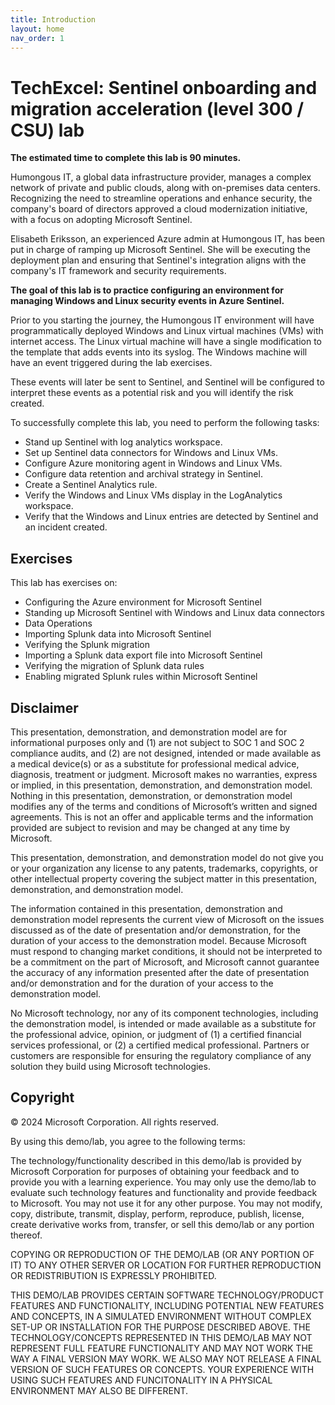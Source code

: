 ```yaml
---
title: Introduction
layout: home
nav_order: 1
---
```


# TechExcel: Sentinel onboarding and migration acceleration (level 300 / CSU) lab

**The estimated time to complete this lab is 90 minutes.**

Humongous IT, a global data infrastructure provider, manages a complex network of private and public clouds, along with on-premises data centers. Recognizing the need to streamline operations and enhance security, the company's board of directors approved a cloud modernization initiative, with a focus on adopting Microsoft Sentinel.

Elisabeth Eriksson, an experienced Azure admin at Humongous IT, has been put in charge of ramping up Microsoft Sentinel. She will be executing the deployment plan and ensuring that Sentinel's integration aligns with the company's IT framework and security requirements.​

**The goal of this lab is to practice configuring an environment for managing Windows and Linux security events in Azure Sentinel.**

Prior to you starting the journey, the Humongous IT environment will have programmatically deployed Windows and Linux virtual machines (VMs) with internet access. The Linux virtual machine will have a single modification to the template that adds events into its syslog. The Windows machine will have an event triggered during the lab exercises. 

These events will later be sent to Sentinel, and Sentinel will be configured to interpret these events as a potential risk and you will identify the risk created.   

To successfully complete this lab, you need to perform the following tasks:

- Stand up Sentinel with log analytics workspace. 
- Set up Sentinel data connectors for Windows and Linux VMs.
- Configure Azure monitoring agent in Windows and Linux VMs. 
- Configure data retention and archival strategy in Sentinel.  
- Create a Sentinel Analytics rule.
- Verify the Windows and Linux VMs display in the LogAnalytics workspace.
- Verify that the Windows and Linux entries are detected by Sentinel and an incident created.

## Exercises

This lab has exercises on:

- Configuring the Azure environment for Microsoft Sentinel
- Standing up Microsoft Sentinel with Windows and Linux data connectors
- Data Operations
- Importing Splunk data into Microsoft Sentinel
- Verifying the Splunk migration
- Importing a Splunk data export file into Microsoft Sentinel
- Verifying the migration of Splunk data rules
- Enabling migrated Splunk rules within Microsoft Sentinel

## Disclaimer

This presentation, demonstration, and demonstration model are for informational purposes only and (1) are not subject to SOC 1 and SOC 2 compliance audits, and (2) are not designed, intended or made available as a medical device(s) or as a substitute for professional medical advice, diagnosis, treatment or judgment. Microsoft makes no warranties, express or implied, in this presentation, demonstration, and demonstration model. Nothing in this presentation, demonstration, or demonstration model modifies any of the terms and conditions of Microsoft’s written and signed agreements. This is not an offer and applicable terms and the information provided are subject to revision and may be changed at any time by Microsoft.

This presentation, demonstration, and demonstration model do not give you or your organization any license to any patents, trademarks, copyrights, or other intellectual property covering the subject matter in this presentation, demonstration, and demonstration model.

The information contained in this presentation, demonstration and demonstration model represents the current view of Microsoft on the issues discussed as of the date of presentation and/or demonstration, for the duration of your access to the demonstration model. Because Microsoft must respond to changing market conditions, it should not be interpreted to be a commitment on the part of Microsoft, and Microsoft cannot guarantee the accuracy of any information presented after the date of presentation and/or demonstration and for the duration of your access to the demonstration model.

No Microsoft technology, nor any of its component technologies, including the demonstration model, is intended or made available as a substitute for the professional advice, opinion, or judgment of (1) a certified financial services professional, or (2) a certified medical professional. Partners or customers are responsible for ensuring the regulatory compliance of any solution they build using Microsoft technologies.

## Copyright

© 2024 Microsoft Corporation. All rights reserved. 

By using this demo/lab, you agree to the following terms:

The technology/functionality described in this demo/lab is provided by Microsoft Corporation for purposes of obtaining your feedback and to provide you with a learning experience. You may only use the demo/lab to evaluate such technology features and functionality and provide feedback to Microsoft. You may not use it for any other purpose. You may not modify, copy, distribute, transmit, display, perform, reproduce, publish, license, create derivative works from, transfer, or sell this demo/lab or any portion thereof.

COPYING OR REPRODUCTION OF THE DEMO/LAB (OR ANY PORTION OF IT) TO ANY OTHER SERVER OR LOCATION FOR FURTHER REPRODUCTION OR REDISTRIBUTION IS EXPRESSLY PROHIBITED.

THIS DEMO/LAB PROVIDES CERTAIN SOFTWARE TECHNOLOGY/PRODUCT FEATURES AND FUNCTIONALITY, INCLUDING POTENTIAL NEW FEATURES AND CONCEPTS, IN A SIMULATED ENVIRONMENT WITHOUT COMPLEX SET-UP OR INSTALLATION FOR THE PURPOSE DESCRIBED ABOVE. THE TECHNOLOGY/CONCEPTS REPRESENTED IN THIS DEMO/LAB MAY NOT REPRESENT FULL FEATURE FUNCTIONALITY AND MAY NOT WORK THE WAY A FINAL VERSION MAY WORK. WE ALSO MAY NOT RELEASE A FINAL VERSION OF SUCH FEATURES OR CONCEPTS. YOUR EXPERIENCE WITH USING SUCH FEATURES AND FUNCITONALITY IN A PHYSICAL ENVIRONMENT MAY ALSO BE DIFFERENT.

